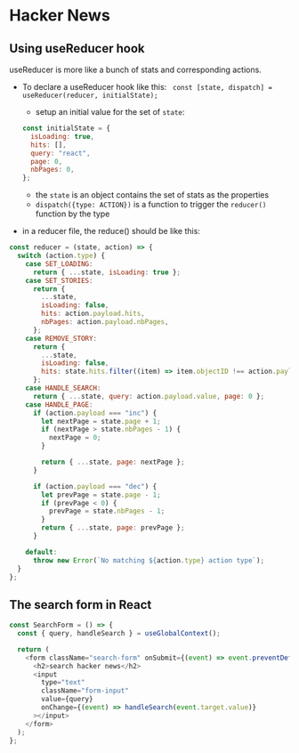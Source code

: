 # Hacker News

## Using useReducer hook

useReducer is more like a bunch of stats and corresponding actions.

- To declare a useReducer hook like this: ` const [state, dispatch] = useReducer(reducer, initialState);`

  - setup an initial value for the set of `state`:

  ```javascript
  const initialState = {
    isLoading: true,
    hits: [],
    query: "react",
    page: 0,
    nbPages: 0,
  };
  ```

  - the `state` is an object contains the set of stats as the properties
  - `dispatch({type: ACTION})` is a function to trigger the `reducer()` function by the type

- in a reducer file, the reduce() should be like this:

```javascript
const reducer = (state, action) => {
  switch (action.type) {
    case SET_LOADING:
      return { ...state, isLoading: true };
    case SET_STORIES:
      return {
        ...state,
        isLoading: false,
        hits: action.payload.hits,
        nbPages: action.payload.nbPages,
      };
    case REMOVE_STORY:
      return {
        ...state,
        isLoading: false,
        hits: state.hits.filter((item) => item.objectID !== action.payload.id),
      };
    case HANDLE_SEARCH:
      return { ...state, query: action.payload.value, page: 0 };
    case HANDLE_PAGE:
      if (action.payload === "inc") {
        let nextPage = state.page + 1;
        if (nextPage > state.nbPages - 1) {
          nextPage = 0;
        }

        return { ...state, page: nextPage };
      }

      if (action.payload === "dec") {
        let prevPage = state.page - 1;
        if (prevPage < 0) {
          prevPage = state.nbPages - 1;
        }
        return { ...state, page: prevPage };
      }

    default:
      throw new Error(`No matching ${action.type} action type`);
  }
};
```

## The search form in React

```javascript
const SearchForm = () => {
  const { query, handleSearch } = useGlobalContext();

  return (
    <form className="search-form" onSubmit={(event) => event.preventDefault()}>
      <h2>search hacker news</h2>
      <input
        type="text"
        className="form-input"
        value={query}
        onChange={(event) => handleSearch(event.target.value)}
      ></input>
    </form>
  );
};
```
